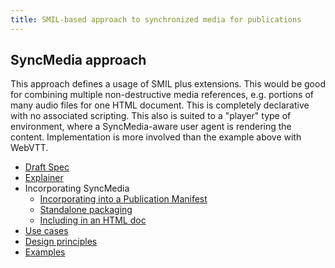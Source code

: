 ```yaml
---
title: SMIL-based approach to synchronized media for publications
---
```


## SyncMedia approach

This approach defines a usage of SMIL plus extensions. This would be good for combining multiple non-destructive media references, e.g. portions of many audio files for one HTML document. This is completely declarative with no associated scripting. This also is suited to a "player" type of environment, where a SyncMedia-aware user agent is rendering the content. Implementation is more involved than the example above with WebVTT.

* [Draft Spec](sync-media.html)
* [Explainer](explainer.html)
* Incorporating SyncMedia
    * [Incorporating into a Publication Manifest](incorporating-into-pubmanifest.html)
    * [Standalone packaging](standalone-packaging.html)
    * [Including in an HTML doc](including-in-html.html)
* [Use cases](use-cases.html)
* [Design principles](design-principles.html)
* [Examples](examples.html)    
